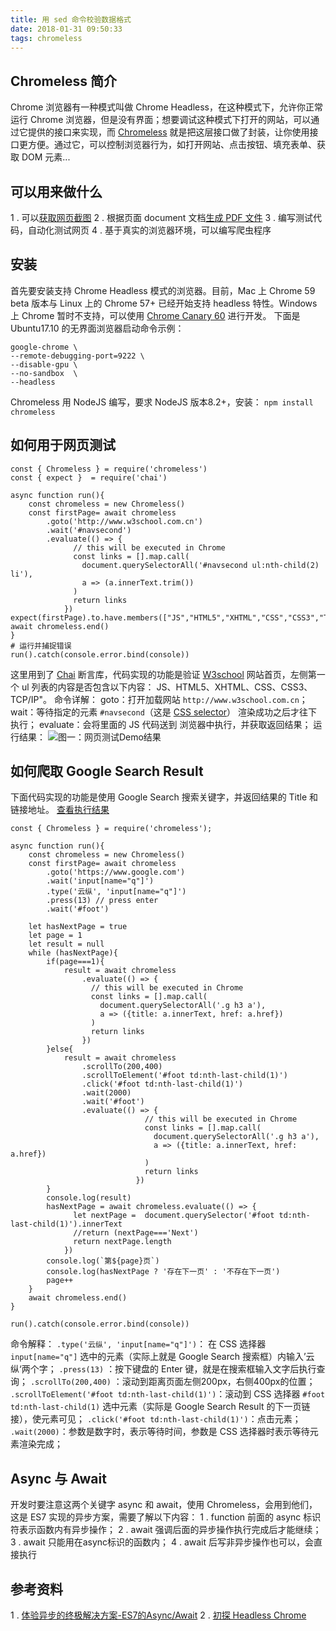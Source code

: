 ```yaml
---
title: 用 sed 命令校验数据格式
date: 2018-01-31 09:50:33
tags: chromeless
---
```


## Chromeless 简介
Chrome 浏览器有一种模式叫做 Chrome Headless，在这种模式下，允许你正常运行 Chrome 浏览器，但是没有界面；想要调试这种模式下打开的网站，可以通过它提供的接口来实现，而 [Chromeless](https://github.com/graphcool/chromeless) 就是把这层接口做了封装，让你使用接口更方便。通过它，可以控制浏览器行为，如打开网站、点击按钮、填充表单、获取 DOM 元素...
## 可以用来做什么
1 .  可以[获取网页截图](https://github.com/graphcool/chromeless/blob/master/examples/google-screenshot.js)
2 .  根据页面 document 文档[生成 PDF 文件](https://github.com/graphcool/chromeless/blob/master/examples/google-pdf.js)
3 .  编写测试代码，自动化测试网页
4 .  基于真实的浏览器环境，可以编写爬虫程序
## 安装
首先要安装支持 Chrome Headless 模式的浏览器。目前，Mac 上 Chrome 59 beta
版本与 Linux 上的 Chrome 57+ 已经开始支持 headless 特性。Windows 上 Chrome 暂时不支持，可以使用 [Chrome Canary 60](https://www.google.com/chrome/browser/canary.html) 进行开发。
下面是 Ubuntu17.10 的无界面浏览器启动命令示例：
```
google-chrome \
--remote-debugging-port=9222 \
--disable-gpu \
--no-sandbox  \
--headless
```
Chromeless 用 NodeJS 编写，要求 NodeJS 版本8.2+，安装：
`npm install chromeless`

## 如何用于网页测试
```
const { Chromeless } = require('chromeless')
const { expect }  = require('chai')

async function run(){
	const chromeless = new Chromeless()
	const firstPage= await chromeless
		.goto('http://www.w3school.com.cn')
		.wait('#navsecond')
		.evaluate(() => {
  			  // this will be executed in Chrome
  			  const links = [].map.call(
  			    document.querySelectorAll('#navsecond ul:nth-child(2) li'),
  			    a => (a.innerText.trim())
  			  )
  			  return links
  			})
expect(firstPage).to.have.members(["JS","HTML5","XHTML","CSS","CSS3","TCP/IP"])
await chromeless.end()
}
# 运行并捕捉错误
run().catch(console.error.bind(console))
```
这里用到了 [Chai](http://chaijs.com/api/bdd/) 断言库，代码实现的功能是验证 [W3school](http://www.w3school.com.cn) 网站首页，左侧第一个 ul 列表的内容是否包含以下内容： JS、HTML5、XHTML、CSS、CSS3、TCP/IP"。
命令详解：
goto：打开加载网站 `http://www.w3school.com.cn`；
wait：等待指定的元素 `#navsecond`（这是 [CSS selector](http://www.w3school.com.cn/cssref/css_selectors.asp)） 渲染成功之后才往下执行；
evaluate：会将里面的 JS 代码送到 浏览器中执行，并获取返回结果；
运行结果：
![图一：网页测试Demo结果](http://upload-images.jianshu.io/upload_images/5306603-2d9f002f40084a27.png?imageMogr2/auto-orient/strip%7CimageView2/2/w/1240)

## 如何爬取 Google Search Result
下面代码实现的功能是使用 Google Search 搜索关键字，并返回结果的 Title 和链接地址。
[查看执行结果](https://asciinema.org/a/KlCxZMtSAlpQj9AHhSs8kSIVq)

```
const { Chromeless } = require('chromeless');

async function run(){
	const chromeless = new Chromeless()
	const firstPage= await chromeless
		.goto('https://www.google.com')
		.wait('input[name="q"]')
		.type('云纵', 'input[name="q"]')
		.press(13) // press enter
		.wait('#foot')
		
	let hasNextPage = true
	let page = 1
	let result = null
	while (hasNextPage){
		if(page===1){
			result = await chromeless
				.evaluate(() => {
  				  // this will be executed in Chrome
  				  const links = [].map.call(
  				    document.querySelectorAll('.g h3 a'),
  				    a => ({title: a.innerText, href: a.href})
  				  )
  				  return links
  				})
		}else{
			result = await chromeless
				.scrollTo(200,400)
				.scrollToElement('#foot td:nth-last-child(1)')
				.click('#foot td:nth-last-child(1)')
				.wait(2000)
				.wait('#foot')
				.evaluate(() => {
	                          // this will be executed in Chrome
	                          const links = [].map.call(
	                            document.querySelectorAll('.g h3 a'),
	                            a => ({title: a.innerText, href: a.href})
	                          )
	                          return links
	                        })
		}
		console.log(result)
		hasNextPage = await chromeless.evaluate(() => {
  			  let nextPage =  document.querySelector('#foot td:nth-last-child(1)').innerText
  			  //return (nextPage==='Next')
  			  return nextPage.length
  			})
		console.log(`第${page}页`)
		console.log(hasNextPage ? '存在下一页' : '不存在下一页')
		page++
	}
	await chromeless.end()
}

run().catch(console.error.bind(console))

```
命令解释：
`.type('云纵', 'input[name="q"]')`： 在 CSS 选择器 `input[name="q"]` 选中的元素（实际上就是 Google Search 搜索框）内输入’云纵‘两个字；
`.press(13)` ：按下键盘的 Enter 键，就是在搜索框输入文字后执行查询；
 `.scrollTo(200,400)` ：滚动到距离页面左侧200px，右侧400px的位置；
`.scrollToElement('#foot td:nth-last-child(1)')`：滚动到 CSS 选择器 `#foot td:nth-last-child(1)` 选中元素（实际是 Google Search Result 的下一页链接），使元素可见；
`.click('#foot td:nth-last-child(1)')`：点击元素；
`.wait(2000)`：参数是数字时，表示等待时间，参数是 CSS 选择器时表示等待元素渲染完成；

## Async 与 Await
开发时要注意这两个关键字 async 和 await，使用 Chromeless，会用到他们，这是 ES7 实现的异步方案，需要了解以下内容：
1 .  function 前面的 async 标识符表示函数内有异步操作；
2 .  await 强调后面的异步操作执行完成后才能继续；
3 .  await 只能用在async标识的函数内；
4 .  await 后写非异步操作也可以，会直接执行

## 参考资料
1 .  [体验异步的终极解决方案-ES7的Async/Await](https://cnodejs.org/topic/5640b80d3a6aa72c5e0030b6)
2 .  [初探 Headless Chrome](https://zhuanlan.zhihu.com/p/27100187)

